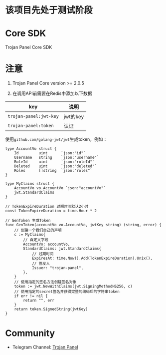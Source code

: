 # 该项目先处于测试阶段

# Core SDK

Trojan Panel Core SDK

# 注意

1. Trojan Panel Core version >= 2.0.5

2. 在调用API前需要在Redis中添加以下数据

| key                    | 说明      |
|------------------------|---------|
| `trojan-panel:jwt-key` | jwt的key |
| `trojan-panel:token`   | 认证      |

使用`github.com/golang-jwt/jwt`生成token，例如：

```
type AccountVo struct {
	Id         uint      `json:"id"`
	Username   string    `json:"username"`
	RoleId     uint      `json:"roleId"`
	Deleted    uint      `json:"deleted"`
	Roles      []string  `json:"roles"`
}

type MyClaims struct {
	AccountVo vo.AccountVo `json:"accountVo"`
	jwt.StandardClaims
}

// TokenExpireDuration 过期时间默认2小时
const TokenExpireDuration = time.Hour * 2

// GenToken 生成Token
func GenToken(accountVo vo.AccountVo, jwtKey string) (string, error) {
	// 创建一个我们自己的声明
	c := MyClaims{
		// 自定义字段
		AccountVo: accountVo,
		StandardClaims: jwt.StandardClaims{
			// 过期时间
			ExpiresAt: time.Now().Add(TokenExpireDuration).Unix(),
			// 签发人
			Issuer: "trojan-panel",
		},
	}
	// 使用指定的签名方法创建签名对象
	token := jwt.NewWithClaims(jwt.SigningMethodHS256, c)
	// 使用指定的secret签名并获得完整的编码后的字符串token
	if err != nil {
		return "", err
	}
	return token.SignedString(jwtKey)
}
```

# Community

- Telegram Channel: [Trojan Panel](https://t.me/TrojanPanel)
